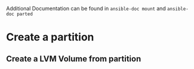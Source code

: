 Additional Documentation can be found in `ansible-doc mount` and `ansible-doc parted`

# Create a partition

## Create a LVM Volume from partition